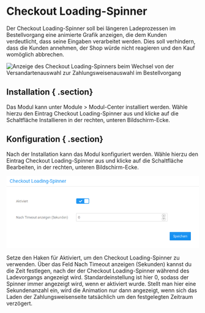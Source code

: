 # Checkout Loading-Spinner 

Der Checkout Loading-Spinner soll bei längeren Ladeprozessen im Bestellvorgang eine animierte Grafik anzeigen, die dem Kunden verdeutlicht, dass seine Eingaben verarbeitet werden. Dies soll verhindern, dass die Kunden annehmen, der Shop würde nicht reagieren und den Kauf womöglich abbrechen.

![](Bilder/checkout_loading_spinner/20190410_003.png "Anzeige des Checkout Loading-Spinners beim Wechsel von der
      Versandartenauswahl zur Zahlungsweisenauswahl im Bestellvorgang")

## Installation { .section}

Das Modul kann unter Module \> Modul-Center installiert werden. Wähle hierzu den Eintrag Checkout Loading-Spinner aus und klicke auf die Schaltfläche Installieren in der rechten, unteren Bildschirm-Ecke.

## Konfiguration { .section}

Nach der Installation kann das Modul konfiguriert werden. Wähle hierzu den Eintrag Checkout Loading-Spinner aus und klicke auf die Schaltfläche Bearbeiten, in der rechten, unteren Bildschirm-Ecke.

![](Bilder/checkout_loading_spinner/20190410_004.png "Konfiguration des Checkout Loading-Spinners")

Setze den Haken für Aktiviert, um den Checkout Loading-Spinner zu verwenden. Über das Feld Nach Timeout anzeigen \(Sekunden\) kannst du die Zeit festlegen, nach der der Checkout Loading-Spinner während des Ladevorgangs angezeigt wird. Standardeinstellung ist hier 0, sodass der Spinner immer angezeigt wird, wenn er aktiviert wurde. Stellt man hier eine Sekundenanzahl ein, wird die Animation nur dann angezeigt, wenn sich das Laden der Zahlungsweisenseite tatsächlich um den festgelegten Zeitraum verzögert.



